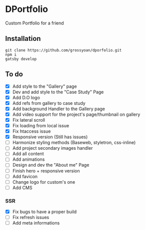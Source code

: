 # DPortfolio

Custom Portfolio for a friend

## Installation

```
git clone https://github.com/grossyoan/dporfolio.git
npm i
gatsby develop
```

## To do

- [x] Add style to the "Gallery" page
- [x] Dev and add style to the "Case Study" Page
- [x] Add D.O logo
- [x] Add refs from gallery to case study
- [x] Add background Handler to the Gallery page
- [x] Add video support for the project's page/thumbnail on gallery
- [x] Fix lateral scroll
- [x] Fix loading from local issue
- [x] Fix htaccess issue
- [x] Responsive version (Still has issues)
- [ ] Harmonize styling methods (Baseweb, styletron, css-inline)
- [ ] Add project secondary images handler
- [ ] Add all content
- [ ] Add animations
- [ ] Design and dev the "About me" Page
- [ ] Finish hero + responsive version
- [ ] Add favicon
- [ ] Change logo for custom's one
- [ ] Add CMS

### SSR

- [x] Fix bugs to have a proper build
- [ ] Fix refresh issues
- [ ] Add meta informations
